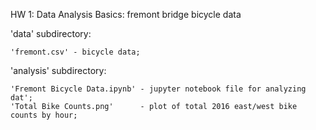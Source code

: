 HW 1: Data Analysis Basics: fremont bridge bicycle data

'data' subdirectory:

	'fremont.csv' - bicycle data;	

'analysis' subdirectory:

	'Fremont Bicycle Data.ipynb' - jupyter notebook file for analyzing dat';
	'Total Bike Counts.png'      - plot of total 2016 east/west bike counts by hour;
